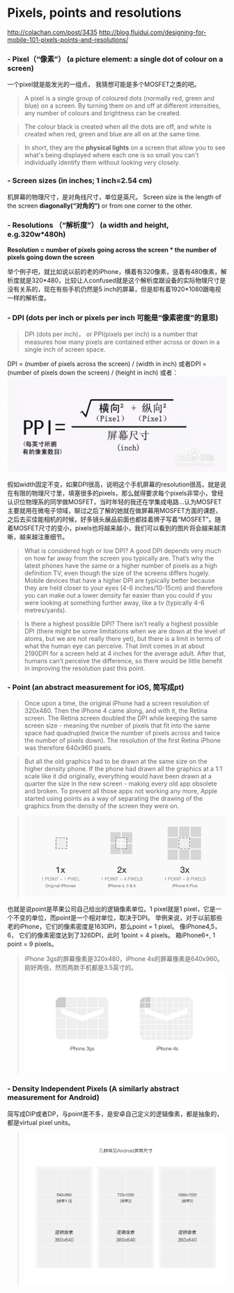 # Pixels, points and resolutions

http://colachan.com/post/3435
http://blog.fluidui.com/designing-for-mobile-101-pixels-points-and-resolutions/

### - Pixel（“像素”） (a picture element: a single dot of colour on a screen)
一个pixel就是能发光的一组点， 我猜想可能是多个MOSFET之类的吧。
> A pixel is a single group of coloured dots (normally red, green and blue) on a screen. By turning them on and off at different intensities, any number of colours and brightness can be created.

> The colour black is created when all the dots are off, and white is created when red, green and blue are all on at the same time.

> In short, they are the **physical lights** on a screen that allow you to see what's being displayed where each one is so small you can't individually identify them without looking very closely.

### - Screen sizes (in inches;  1 inch=2.54 cm)
机屏幕的物理尺寸，是对角线尺寸，单位是英尺。
Screen size is the length of the screen **diagonally(“对角的”)** or from one corner to the other.

### - Resolutions （“解析度”） (a width and height, e.g.320w*480h)
**Resolution = number of pixels going across the screen \* the number of pixels going down the screen**

举个例子吧，就比如说以前的老的iPhone，横着有320像素，竖着有480像素，解析度就是320\*480，比较让人confused就是这个解析度跟设备的实际物理尺寸是没有关系的，现在有些手机仍然是5 inch的屏幕，但是却有着1920\*1080跟电视一样的解析度。

### - DPI (dots per inch or pixels per inch 可能是“像素密度”的意思)
> DPI (dots per inch)， or PPI(pixels per inch) is a number that measures how many pixels are contained either across or down in a single inch of screen space.

DPI = (number of pixels across the screen) / (width in inch)
或者DPI = (number of pixels down the screen) / (height in inch)
或者：
![calculation of DPI](pics/PPI.jpg)

假如width固定不变，如果DPI很高，说明这个手机屏幕的resolution很高，就是说在有限的物理尺寸里，填塞很多的pixels，那么就得要求每个pixels非常小，曾经认识位物理系的同学做MOSFET，当时年轻的我还在学集成电路...认为MOSFET主要就用在微电子领域，聊过之后了解的她就在做屏幕用MOSFET方面的课题，之后去买佳能相机的时候，好多镜头展品前面也都挂着牌子写着“MOSFET”。随着MOSFET尺寸的变小，pixels也将越来越小，我们可以看到的图片将会越来越清晰，越来越注重细节。

> What is considered high or low DPI?
> A good DPI depends very much on how far away from the screen you typically are. That’s why the latest phones have the same or a higher number of pixels as a high definition TV, even though the size of the screens differs hugely. Mobile devices that have a higher DPI are typically better because they are held closer to your eyes (4-6 inches/10-15cm) and therefore you can make out a lower density far easier than you could if you were looking at something further away, like a tv (typically 4-6 metres/yards).

> Is there a highest possible DPI?
> There isn’t really a highest possible DPI (there might be some limitations when we are down at the level of atoms, but we are not really there yet), but there is a limit in terms of what the human eye can perceive. That limit comes in at about 2190DPI for a screen held at 4 inches for the average adult. After that, humans can’t perceive the difference, so there would be little benefit in improving the resolution past this point.

### - Point (an abstract measurement for iOS, 简写成pt)
> Once upon a time, the original iPhone had a screen resolution of 320x480. Then the iPhone 4 came along, and with it, the Retina screen. The Retina screen doubled the DPI while keeping the same screen size - meaning the number of pixels that fit into the same space had quadrupled (twice the number of pixels across and twice the number of pixels down). The resolution of the first Retina iPhone was therefore 640x960 pixels.

> But all the old graphics had to be drawn at the same size on the higher density phone. If the phone had drawn all the graphics at a 1:1 scale like it did originally, everything would have been drawn at a quarter the size in the new screen - making every old app obsolete and broken. To prevent all those apps not working any more, Apple started using points as a way of separating the drawing of the graphics from the density of the screen they were on.

> ![pixel-comparison](pics/pixelcomparison.png)

也就是说point是苹果公司自己给出的逻辑像素单位。1 pixel就是1 pixel，它是一个不变的单位，而point是一个相对单位，取决于DPI。
举例来说，对于以前那些老的iPhone，它们的像素密度是163DPI，那么point = 1 pixel。
像iPhone4,5，6， 它们的像素密度达到了326DPI，此时 1point = 4 pixels。
箱iPhone6+, 1 point = 9 pixels。

> iPhone 3gs的屏幕像素是320x480，iPhone 4s的屏幕像素是640x960。刚好两倍，然而两款手机都是3.5英寸的。
> ![pixel-comparison](pics/pixelCom.png)

### - Density Independent Pixels (A similarly abstract measurement for Android)
简写成DIP或者DP，与point差不多，是安卓自己定义的逻辑像素，都是抽象的，都是virtual pixel units。
> ![pixel-comparison](pics/pixelCom2.png)
